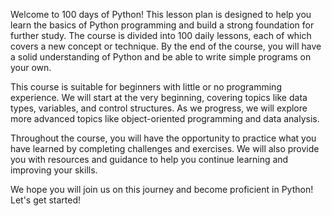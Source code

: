 Welcome to 100 days of Python! This lesson plan is designed to help you learn the basics of Python programming and build a strong foundation for further study. The course is divided into 100 daily lessons, each of which covers a new concept or technique. By the end of the course, you will have a solid understanding of Python and be able to write simple programs on your own.

This course is suitable for beginners with little or no programming experience. We will start at the very beginning, covering topics like data types, variables, and control structures. As we progress, we will explore more advanced topics like object-oriented programming and data analysis.

Throughout the course, you will have the opportunity to practice what you have learned by completing challenges and exercises. We will also provide you with resources and guidance to help you continue learning and improving your skills.

We hope you will join us on this journey and become proficient in Python! Let's get started!
